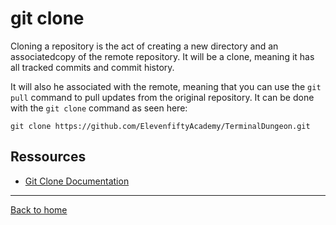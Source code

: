 # git clone
Cloning a repository is the act of creating a new directory and an associatedcopy of the remote repository. It will be a clone, meaning it has all tracked commits and commit history.

It will also he associated with the remote, meaning that you can use the `git pull` command to pull updates from the original repository.
It can be done with the `git clone` command as seen here:
```
git clone https://github.com/ElevenfiftyAcademy/TerminalDungeon.git
```

## Ressources
- [Git Clone Documentation](https://git-scm.com/docs/git-clone)
---
[Back to home](../README.md)